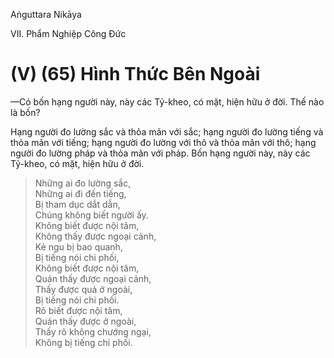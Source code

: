 Aṅguttara Nikāya

VII. Phẩm Nghiệp Công Ðức

# (V) (65) Hình Thức Bên Ngoài

—Có bốn hạng người này, này các Tỷ-kheo, có mặt, hiện hữu ở đời. Thế nào là bốn?

Hạng người đo lường sắc và thỏa mãn với sắc; hạng người đo lường tiếng và thỏa mãn với tiếng; hạng người đo lường với thô và thỏa mãn với thô; hạng người đo lường pháp và thỏa mãn với pháp. Bốn hạng người này, này các Tỷ-kheo, có mặt, hiện hữu ở đời.

> Những ai đo lường sắc,  
> Những ai đi đến tiếng,  
> Bị tham dục dắt dẫn,  
> Chúng không biết người ấy.  
> Không biết được nội tâm,  
> Không thấy được ngoại cảnh,  
> Kẻ ngu bị bao quanh,  
> Bị tiếng nói chi phối,  
> Không biết được nội tâm,  
> Quán thấy được ngoại cảnh,  
> Thấy được quả ở ngoài,  
> Bị tiếng nói chi phối.  
> Rõ biết được nội tâm,  
> Quán thấy được ở ngoài,  
> Thấy rõ không chướng ngại,  
> Không bị tiếng chi phối.

